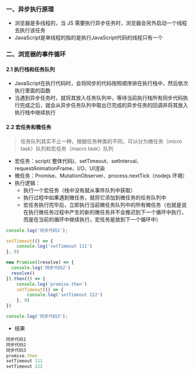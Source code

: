 
### 一、异步执行原理

- 浏览器是多线程的，当 JS 需要执行异步任务时，浏览器会另外启动一个线程去执行该任务
- JavaScript是单线程的指的是执行JavaScript代码的线程只有一个

### 二、浏览器的事件循环

#### 2.1 执行栈和任务队列

- JavaScript在执行代码时，会将同步的代码按照顺序排在执行栈中，然后依次执行里面的函数
- 当遇到异步任务时，就将其放入任务队列中，等待当前执行栈所有同步代码执行完成之后，就会从异步任务队列中取出已完成的异步任务的回调并将其放入执行栈中继续执行


#### 2.2 宏任务和微任务

> 任务队列其实不止一种，根据任务种类的不同，可以分为微任务（micro task）队列和宏任务（macro task）队列

- 宏任务：script( 整体代码)、setTimeout、setInterval、requestAnimationFrame、I/O、UI渲染
- 微任务：Promise、MutationObserver、process.nextTick（nodejs 环境）
- 执行逻辑：
  - 执行一个宏任务（栈中没有就从事件队列中获取）
  - 执行过程中如果遇到微任务，就将它添加到微任务的任务队列中
  - 宏任务执行完毕后，立即执行当前微任务队列中的所有微任务（也就是说在执行微任务过程中产生的新的微任务并不会推迟到下一个循环中执行，而是在当前的循环中继续执行，宏任务是放到下一个循环中）

```js
console.log('同步代码1');

setTimeout(() => {
    console.log('setTimeout 111')
}, 0)

new Promise((resolve) => {
  console.log('同步代码2')
  resolve()
}).then(() => {
    console.log('promise.then')
    setTimeout(() => {
        console.log('setTimeout 222')
    }, 0)
})

console.log('同步代码3');
```
- 结果

```js
同步代码1
同步代码2
同步代码3
promise.then
setTimeout 111
setTimeout 222
```
